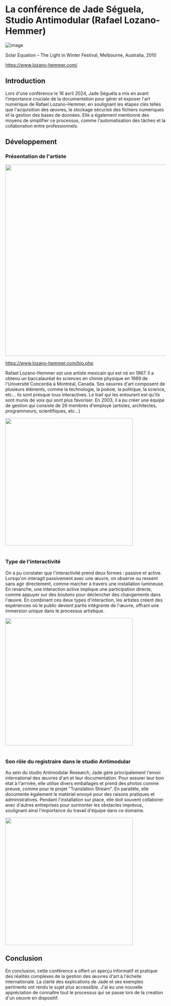 # La conférence de Jade Séguela, Studio Antimodular (Rafael Lozano-Hemmer)
![image](https://github.com/MeenaAtai/H24_V11_inspirations_ATAI/assets/143361141/4ec9b9f4-2e6a-466d-9fef-6f7bf9366d8c)

Solar Equation – The Light in Winter Festival, Melbourne, Australia, 2010 

https://www.lozano-hemmer.com/

## Introduction
Lors d'une conférence le 16 avril 2024, Jade Séguéla a mis en avant l'importance cruciale de la documentation pour gérer et exposer l'art numérique de Rafael Lozano-Hemmer, en soulignant les étapes clés telles que l'acquisition des œuvres, le stockage sécurisé des fichiers numériques et la gestion des bases de données. Elle a également mentionné des moyens de simplifier ce processus, comme l'automatisation des tâches et la collaboration entre professionnels.

## Développement

### Présentation de l'artiste

<img src="https://github.com/MeenaAtai/H24_V11_inspirations_ATAI/assets/143361141/0ed2aefc-81b9-4d22-9343-22fbb4b6bdd7" width="600px">

https://www.lozano-hemmer.com/bio.php

Rafael Lozano-Hemmer est une artiste mexicain qui est né en 1967. Il a obtenu un baccalauréat ès sciences en chimie physique en 1989 de l'Université Concordia à Montréal, Canada. Ses oeuvres d'art composent de plusieurs éléments, comme la technologie, la poésie, la politique, la science, etc... ils sont presque tous interactives. Le trait qui les entourent est qu'ils sont munis de voix qui sont plus favoriser. En 2003, il a pu créer une équipe de gestion qui consiste de 26 membres d'employé (artistes, architectes, programmeurs, scientifiques, etc...)

<img src="https://github.com/MeenaAtai/H24_V11_inspirations_ATAI/assets/143361141/86c8e207-a53e-46ef-b648-6e84a44e6640" width="400px">

<br/>
<br/>

### Type de l'interactivité
On a pu constater que l'interactivité prend deux formes : passive et active. Lorsqu'on interagit passivement avec une œuvre, on observe ou ressent sans agir directement, comme marcher à travers une installation lumineuse. En revanche, une interaction active implique une participation directe, comme appuyer sur des boutons pour déclencher des changements dans l'œuvre. En combinant ces deux types d'interaction, les artistes créent des expériences où le public devient partie intégrante de l'œuvre, offrant une immersion unique dans le processus artistique.

<img src="https://github.com/MeenaAtai/H24_V11_inspirations_ATAI/assets/143361141/92b223f5-ea0d-4a6b-9e5c-f316908575ac" width="400px">

<br/>
<br/>

### Son rôle du registraire dans le studio Antimodular
Au sein du studio Antimodular Research, Jade gère principalement l'envoi international des œuvres d'art et leur documentation. Pour assurer leur bon état à l'arrivée, elle utilise divers emballages et prend des photos comme preuve, comme pour le projet "Translation Stream". En parallèle, elle documente également le matériel envoyé pour des raisons pratiques et administratives. Pendant l'installation sur place, elle doit souvent collaborer avec d'autres entreprises pour surmonter les obstacles imprévus, soulignant ainsi l'importance du travail d'équipe dans ce domaine.

<img src="https://github.com/MeenaAtai/H24_V11_inspirations_ATAI/assets/143361141/254d99aa-ac2f-4f59-a5d8-ddfbe8651504" width="400px">

## Conclusion
En conclusion, cette conférence a offert un aperçu informatif et pratique des réalités complexes de la gestion des œuvres d'art à l'échelle internationale. La clarté des explications de Jade et ses exemples pertinents ont rendu le sujet plus accessible. J'ai eu une nouvelle appréciation de connaître tout le processus qui se passe lors de la creation d'un oeuvre en dispositif. 
